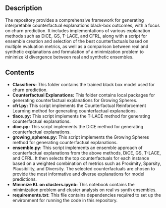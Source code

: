 ## Description
The repository provides a comprehensive framework for generating interpretable counterfactual explanations black-box outcomes, with a focus on churn prediction. It includes implementations of various explanation methods such as DiCE, GS, T-LACE, and CFRL, along with a script for ensemble creation and selection of the best counterfactuals based on multiple evaluation metrics, as well as a comparison between real and synthetic explanations and formulation of a minimization problem to minimize kl divergence between real and synthetic ensembles.

## Contents
- **Classifiers:** This folder contains the trained black box model used for churn prediction. 
- **Counterfactual Explanations:** This folder contains local packages for generating counterfactual explanations for Growing Spheres.
- **cfrl.py:** This script implements the Counterfactual Reinforcement Learning method for generating counterfactual explanations.
- **tlace.py:** This script implements the T-LACE method for generating counterfactual explanations.
- **dice.py:** This script implements the DiCE method for generating counterfactual explanations.
- **growing_spheres.py:** This script implements the Growing Spheres method for generating counterfactual explanations.
- **ensemble.py:** This script implements an ensemble approach of counterfactual explanations from the above methods, DiCE, GS, T-LACE, and CFRL. It then selects the top counterfactuals for each instance based on a weighted combination of metrics such as Proximity, Sparsity, Plausibility, and Diversity. The selected counterfactuals are chosen to provide the most informative and diverse explanations for model predictions.
- **Minimize KL on clusters.ipynb:** This notebook contains the minimization problem and cluster analysis on real vs synth ensembles.
- **requirements.txt:** This file contains dependencies required to set up the environment for running the code in this repository.

